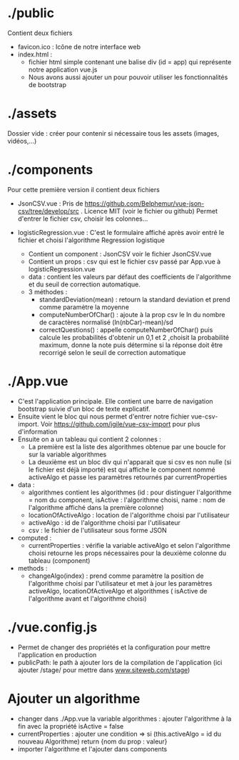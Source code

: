 # ./public
Contient deux fichiers
 - favicon.ico : Icône de notre interface web
 - index.html : 
    * fichier html simple contenant une balise div (id = app) qui représente notre application vue.js
    * Nous avons aussi ajouter un <link rel="stylesheet"> pour pouvoir utiliser les fonctionnalités de bootstrap

# ./assets
Dossier vide : créer pour contenir si nécessaire tous les assets (images, vidéos,...)

# ./components
Pour cette première version il contient deux fichiers
 - JsonCSV.vue : Pris de https://github.com/Belphemur/vue-json-csv/tree/develop/src . Licence MIT (voir le fichier ou github)
    Permet d'entrer le fichier csv, choisir les colonnes... 

 - logisticRegression.vue : C'est le formulaire affiché après avoir entré le fichier et choisi l'algorithme Regression logistique
    * Contient un component : JsonCSV voir le fichier JsonCSV.vue 
    * Contient un props : csv qui est le fichier csv passé par App.vue à logisticRegression.vue
    * data : contient les valeurs par défaut des coefficients de l'algorithme et du seuil de correction automatique.
    * 3 méthodes :
        - standardDeviation(mean) : retourn la standard deviation et prend comme paramètre la moyenne
        - computeNumberOfChar() : ajoute à la prop csv le ln du nombre de caractères normalisé (ln(nbCar)-mean)/sd 
        - correctQuestions() : appelle computeNumberOfChar() puis calcule les probabilités d'obtenir un 0,1 et 2
                                ,choisit la probabilité maximum, donne la note puis détermine si la réponse doit être recorrigé selon le seuil de correction automatique

# ./App.vue
 - C'est l'application principale. Elle contient une barre de navigation bootstrap suivie d'un bloc de texte explicatif. 
 - Ensuite vient le bloc qui nous permet d'entrer notre fichier vue-csv-import. Voir https://github.com/jgile/vue-csv-import pour plus d'information
 - Ensuite on a un tableau qui contient 2 colonnes :
    * La première est la liste des algorithmes obtenue par une boucle for sur la variable algorithmes
    * La deuxième est un bloc div qui n'apparait que si csv es non nulle (si le fichier est déjà importé) est qui affiche le component
    nommé activeAlgo et passe les paramètres retournés par currentProperties
 - data : 
    * algorithmes contient les algorithmes (id : pour distinguer l'algorithme = nom du component, isActive : l'algorithme choisi, 
    name : nom de l'algorithme affiché dans la première colonne)
    * locationOfActiveAlgo : location de l'algorithme choisi par l'utilisateur
    * activeAlgo : id de l'algorithme choisi par l'utilisateur
    * csv : le fichier de l'utilisateur sous forme JSON
 - computed :
    * currentProperties : vérifie la variable activeAlgo et selon l'algorithme choisi retourne les props nécessaires pour la
     deuxième colonne du tableau (component)
 - methods :
    * changeAlgo(index) : prend comme paramètre la position de l'algorithme choisi par l'utilisateur et met à jour les paramètres
    activeAlgo, locationOfActiveAlgo et algorithmes ( isActive de l'algorithme avant et l'algorithme choisi)

# ./vue.config.js
 - Permet de changer des propriétés et la configuration pour mettre l'application en production
 - publicPath: le path à ajouter lors de la compilation de l'application (ici ajouter /stage/ pour mettre dans www.siteweb.com/stage) 

# Ajouter un algorithme
 - changer dans ./App.vue la variable algorithmes : ajouter l'algorithme à la fin avec la propriété isActive = false
 - currentProperties : ajouter une condition => si (this.activeAlgo = id du nouveau Algorithme) return {nom du prop : valeur}
 - importer l'algorithme et l'ajouter dans components